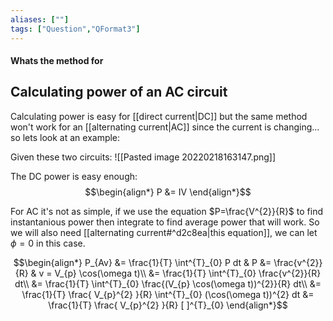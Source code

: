 ```yaml
---
aliases: [""]
tags: ["Question","QFormat3"]
---
```


#### Whats the method for
## Calculating power of an AC circuit
Calculating power is easy for [[direct current|DC]] but the same method won't work for an [[alternating current|AC]] since the current is changing... so lets look at an example:

Given these two circuits:
![[Pasted image 20220218163147.png]]

The DC power is easy enough:
$$\begin{align*}
P &= IV
\end{align*}$$

For AC it's not as simple, if we use the equation $P=\frac{V^{2}}{R}$ to find instantanious power then integrate to find average power that will work. So we will also need [[alternating current#^d2c8ea|this equation]], we can let $\phi=0$ in this case.

$$\begin{align*}
P_{Av} &= \frac{1}{T} \int^{T}_{0} P dt & P &= \frac{v^{2}}{R} & v = V_{p} \cos(\omega t)\\
&= \frac{1}{T} \int^{T}_{0} \frac{v^{2}}{R} dt\\
&= \frac{1}{T} \int^{T}_{0} \frac{(V_{p} \cos(\omega t))^{2}}{R} dt\\
&= \frac{1}{T} \frac{ V_{p}^{2} }{R} \int^{T}_{0} (\cos(\omega t))^{2} dt
&= \frac{1}{T} \frac{ V_{p}^{2} }{R} [  ]^{T}_{0}
\end{align*}$$
